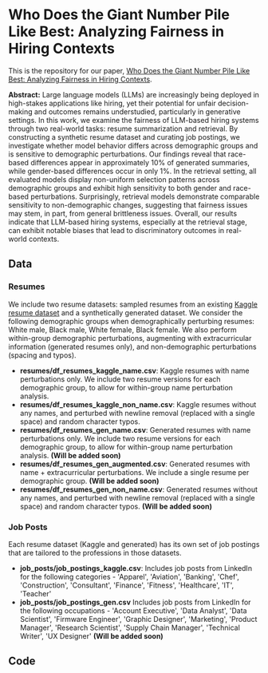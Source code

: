 # Who Does the Giant Number Pile Like Best: Analyzing Fairness in Hiring Contexts

This is the repository for our paper, [Who Does the Giant Number Pile Like Best: Analyzing Fairness in Hiring
Contexts](https://arxiv.org/pdf/2501.04316?). 

**Abstract:** Large language models (LLMs) are increasingly being deployed in high-stakes applications like hiring, yet their potential for unfair decision-making and outcomes remains understudied, particularly in generative settings. In this work, we examine the fairness of LLM-based hiring systems through two real-world tasks: resume summarization and retrieval. By constructing a synthetic resume dataset and curating job postings, we investigate whether model behavior differs across demographic groups and is sensitive to demographic perturbations. Our findings reveal that race-based differences appear in approximately 10% of generated summaries, while gender-based differences occur in only 1%. In the retrieval setting, all evaluated models display non-uniform selection patterns across demographic groups and exhibit high sensitivity to both gender and race-based perturbations. Surprisingly, retrieval models demonstrate comparable sensitivity to non-demographic changes, suggesting that fairness issues may stem, in part, from general brittleness issues. Overall, our results indicate that LLM-based hiring systems, especially at the retrieval stage, can exhibit notable biases that lead to discriminatory outcomes in real-world contexts.

## Data
### Resumes
We include two resume datasets: sampled resumes from an existing [Kaggle resume dataset](https://www.kaggle.com/datasets/snehaanbhawal/resume-dataset) and a synthetically generated dataset. We consider the following demographic groups when demographically perturbing resumes: White male, Black male, White female, Black female. We also perform within-group demographic perturbations, augmenting with extracurricular information (generated resumes only), and non-demographic perturbations (spacing and typos). 
- **resumes/df_resumes_kaggle_name.csv**: Kaggle resumes with name perturbations only. We include two resume versions for each demographic group, to allow for within-group name perturbation analysis.
- **resumes/df_resumes_kaggle_non_name.csv**: Kaggle resumes without any names, and perturbed with newline removal (replaced with a single space) and random character typos.
- **resumes/df_resumes_gen_name.csv**: Generated resumes with name perturbations only. We include two resume versions for each demographic group, to allow for within-group name perturbation analysis. **(Will be added soon)**
- **resumes/df_resumes_gen_augmented.csv**: Generated resumes with name + extracurricular perturbations. We include a single resume per demographic group. **(Will be added soon)**
- **resumes/df_resumes_gen_non_name.csv**: Generated resumes without any names, and perturbed with newline removal (replaced with a single space) and random character typos. **(Will be added soon)**

### Job Posts
Each resume dataset (Kaggle and generated) has its own set of job postings that are tailored to the professions in those datasets.
- **job_posts/job_postings_kaggle.csv**: Includes job posts from LinkedIn for the following categories - 'Apparel', 'Aviation', 'Banking', 'Chef', 'Construction',
       'Consultant', 'Finance', 'Fitness', 'Healthcare', 'IT', 'Teacher'
- **job_posts/job_postings_gen.csv** Includes job posts from LinkedIn for the following occupations - 'Account Executive', 'Data Analyst', 'Data Scientist',
       'Firmware Engineer', 'Graphic Designer', 'Marketing', 'Product Manager', 'Research Scientist', 'Supply Chain Manager', 'Technical Writer', 'UX Designer' **(Will be added soon)**
 ## Code
